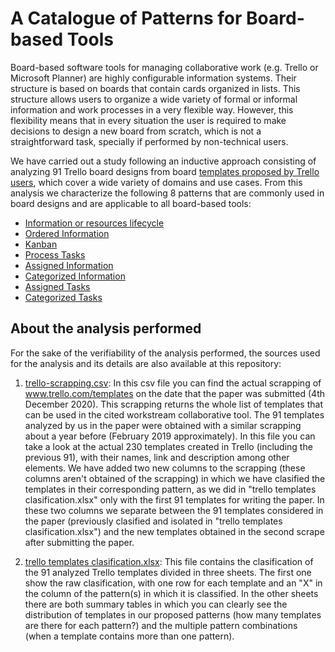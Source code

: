 # A Catalogue of Patterns for Board-based Tools

Board-based software tools for managing collaborative work (e.g. Trello or Microsoft Planner) are highly configurable information systems. Their structure is based on boards that contain cards organized in lists. This structure allows users to organize a wide variety of formal or informal information and work processes in a very flexible way. However, this flexibility means that in every situation the user is required to make decisions to design a new board from scratch, which is not a straightforward task, specially if performed by non-technical users. 

We have carried out a study following an inductive approach consisting of analyzing 91 Trello board designs from board [templates proposed by Trello users](https://trello.com/templates), which cover a wide variety of domains and use cases. From this analysis we characterize the following 8 patterns that are commonly used in board designs and are applicable to all board-based tools:

- [Information or resources lifecycle](/styles-detailed-description/information-lifecycle.md)
- [Ordered Information](/styles-detailed-description/ordered-information.md)
- [Kanban](/styles-detailed-description/kanban.md)
- [Process Tasks](/styles-detailed-description/process-tasks.md)
- [Assigned Information](/styles-detailed-description/assigned-information.md)
- [Categorized Information](/styles-detailed-description/categorized-information.md)
- [Assigned Tasks](/styles-detailed-description/assigned-tasks.md)
- [Categorized Tasks](/styles-detailed-description/categorized-tasks.md)

## About the analysis performed

For the sake of the verifiability of the analysis performed, the sources used for the analysis and its details are also available at this repository:

1. [trello-scrapping.csv](/trello-scrapping.csv): In this csv file you can find the actual scrapping of www.trello.com/templates on the date that the paper was submitted (4th December 2020). This scrapping returns the whole list of templates that can be used in the cited workstream collaborative tool. The 91 templates analyzed by us in the paper were obtained with a similar scrapping about a year before (February 2019 approximately). In this file you can take a look at the actual 230 templates created in Trello (including the previous 91), with their names, link and description among other elements. We have added two new columns to the scrapping (these columns aren't obtained of the scrapping) in which we have clasified the templates in their corresponding pattern, as we did in "trello templates clasification.xlsx" only with the first 91 templates for writing the paper. In these two columns we separate between the 91 templates considered in the paper (previously clasified and isolated in "trello templates clasification.xlsx") and the new templates obtained in the second scrape after submitting the paper.

2. [trello templates clasification.xlsx](/trello_templates_classification.xlsx): This file contains the clasification of the 91 analyzed Trello templates divided in three sheets. The first one show the raw clasification, with one row for each template and an "X" in the column of the pattern(s) in which it is classified. In the other sheets there are both summary tables in which you can clearly see the distribution of templates in our proposed patterns (how many templates are there for each pattern?) and the multiple pattern combinations (when a template contains more than one pattern). 
